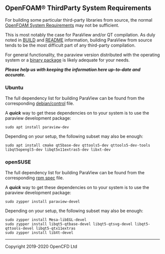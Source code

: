 ## OpenFOAM&reg; ThirdParty System Requirements

For building some particular third-party libraries from source,
the normal [OpenFOAM System Requirements][link openfoam-require]
may not be sufficient.

This is most notably the case for ParaView and/or QT compilation.
As duly noted in [BUILD][link third-build] and [README][link third-readme] information,
building ParaView from source tends to be the most difficult part of
any third-party compilation.

For general functionality, the paraview version distributed with
the operating system or a [binary package][download ParaView]
is likely adequate for your needs.


***Please help us with keeping the information here up-to-date and accurate.***

### Ubuntu

The full dependency list for building ParaView can be found from the
corresponding [debian/control][debian control] file.

A ***quick*** way to get these dependencies on to your system is to
use the paraview development package:
```
sudo apt install paraview-dev
```
Depending on your setup, the following subset may also be enough:
```
sudo apt install cmake qt5base-dev qttools5-dev qttools5-dev-tools libqt5opengl5-dev libqt5x11extras5-dev libxt-dev
```


### openSUSE

The full dependency list for building ParaView can be found from the
corresponding [rpm spec][suse spec] file.

A ***quick*** way to get these dependencies on to your system is to
use the paraview development package:
```
sudo zypper install paraview-devel
```

Depending on your setup, the following subset may also be enough:
```
sudo zypper install Mesa-libEGL-devel
sudo zypper install libqt5-qtbase-devel libqt5-qtsvg-devel libqt5-qttools-devel libqt5-qtx11extras
sudo zypper install libXt-devel
```


<!-- Quick links -->

[download ParaView]: https://www.paraview.org/download/
[debian control]: https://salsa.debian.org/science-team/paraview/-/blob/master/debian/control
[suse spec]: https://build.opensuse.org/package/view_file/science/paraview/paraview.spec


<!-- OpenFOAM -->

[link openfoam-readme]: https://develop.openfoam.com/Development/openfoam/blob/develop/README.md
[link openfoam-config]: https://develop.openfoam.com/Development/openfoam/blob/develop/doc/Config.md
[link openfoam-build]: https://develop.openfoam.com/Development/openfoam/blob/develop/doc/Build.md
[link openfoam-require]: https://develop.openfoam.com/Development/openfoam/blob/develop/doc/Requirements.md
[link third-readme]: https://develop.openfoam.com/Development/ThirdParty-common/blob/develop/README.md
[link third-build]: https://develop.openfoam.com/Development/ThirdParty-common/blob/develop/BUILD.md
[link third-require]: https://develop.openfoam.com/Development/ThirdParty-common/blob/develop/Requirements.md

---
Copyright 2019-2020 OpenCFD Ltd
